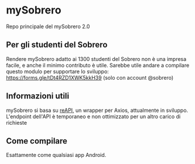 # mySobrero
Repo principale del mySobrero 2.0

## Per gli studenti del Sobrero
Rendere mySobrero adatto ai 1300 studenti del Sobrero non è una impresa facile, e anche il minimo contributo è utile. Sarebbe utile andare a compilare questo modulo per supportare lo sviluppo: https://forms.gle/tDt4RZD1XWK5kkH39 (solo con account @sobrero)

## Informazioni utili
mySobrero si basa su [reAPI](https://github.com/federunco/reAPI), un wrapper per Axios, attualmente in sviluppo. L'endpoint dell'API è temporaneo e non ottimizzato per un altro carico di richieste

## Come compilare
Esattamente come qualsiasi app Android.


